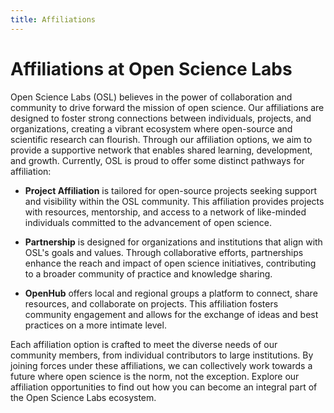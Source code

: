 ```yaml
---
title: Affiliations
---
```


# Affiliations at Open Science Labs

Open Science Labs (OSL) believes in the power of collaboration and community to
drive forward the mission of open science. Our affiliations are designed to
foster strong connections between individuals, projects, and organizations,
creating a vibrant ecosystem where open-source and scientific research can
flourish. Through our affiliation options, we aim to provide a supportive
network that enables shared learning, development, and growth. Currently, OSL is
proud to offer some distinct pathways for affiliation:

- **Project Affiliation** is tailored for open-source projects seeking support
  and visibility within the OSL community. This affiliation provides projects
  with resources, mentorship, and access to a network of like-minded individuals
  committed to the advancement of open science.

- **Partnership** is designed for organizations and institutions that align with
  OSL's goals and values. Through collaborative efforts, partnerships enhance
  the reach and impact of open science initiatives, contributing to a broader
  community of practice and knowledge sharing.

- **OpenHub** offers local and regional groups a platform to connect, share
  resources, and collaborate on projects. This affiliation fosters community
  engagement and allows for the exchange of ideas and best practices on a more
  intimate level.

Each affiliation option is crafted to meet the diverse needs of our community
members, from individual contributors to large institutions. By joining forces
under these affiliations, we can collectively work towards a future where open
science is the norm, not the exception. Explore our affiliation opportunities to
find out how you can become an integral part of the Open Science Labs ecosystem.
